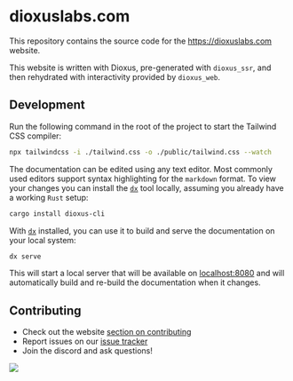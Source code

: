 # dioxuslabs.com

This repository contains the source code for the https://dioxuslabs.com website.

This website is written with Dioxus, pre-generated with `dioxus_ssr`, and then
rehydrated with interactivity provided by `dioxus_web`.

## Development

Run the following command in the root of the project to start the Tailwind CSS
compiler:

```bash
npx tailwindcss -i ./tailwind.css -o ./public/tailwind.css --watch
```

The documentation can be edited using any text editor. Most commonly used
editors support syntax highlighting for the `markdown` format. To view your
changes you can install the [`dx`][dx] tool locally, assuming you already have a
working `Rust` setup:

```sh
cargo install dioxus-cli
```

With [`dx`][dx] installed, you can use it to build and serve the documentation
on your local system:

```sh
dx serve
```

This will start a local server that will be available on
[localhost:8080](localhost:8080) and will automatically build and re-build the
documentation when it changes.

## Contributing

- Check out the website [section on contributing]
- Report issues on our [issue tracker]
- Join the discord and ask questions!

<a href="https://github.com/dioxuslabs/docsite/graphs/contributors">
  <img
    src="https://contrib.rocks/image?repo=dioxuslabs/docsite&max=30&columns=10"
  />
</a>

[dx]: https://github.com/DioxusLabs/dioxus/tree/main/packages/cli
[section on contributing]: https://dioxuslabs.com/learn/0.5/contributing
[issue tracker]: https://github.com/dioxuslabs/docsite/issues

